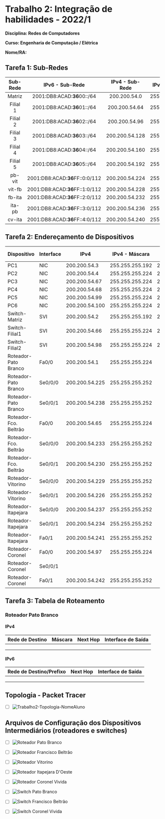 # Trabalho 2: Integração de habilidades - 2022/1
**Disciplina: Redes de Computadores**

**Curso: Engenharia de Computação / Elétrica**

**Nome/RA:**


## Tarefa 1:  Sub-Redes
| Sub- Rede |             IPv6 - Sub-Rede            |  IPv4 - Sub-Rede  |  IPv4 - Máscara   | IPv4 - Broadcast  |    
|:---------:|:--------------------------------------:|:-----------------:|:-----------------:|:-----------------:|
| Matriz    | 2001:DB8:ACAD:**36**00::/64 | 200.200.54.0   | 255.255.255.192 | 200.200.54.63  |
| Filial 1  | 2001:DB8:ACAD:**36**01::/64 | 200.200.54.64  | 255.255.255.224 | 200.200.54.95  |
| Filial 2  | 2001:DB8:ACAD:**36**02::/64 | 200.200.54.96  | 255.255.255.224 | 200.200.54.127 |
| Filial 3  | 2001:DB8:ACAD:**36**03::/64 | 200.200.54.128 | 255.255.255.224 | 200.200.54.159 |
| Filial 4  | 2001:DB8:ACAD:**36**04::/64 | 200.200.54.160 | 255.255.255.224 | 200.200.54.192 |
| Filial 5  | 2001:DB8:ACAD:**36**05::/64 | 200.200.54.192 | 255.255.255.224 | 200.200.54.223 |
| pb-vit    | 2001:DB8:ACAD:**36**FF::0:0/112 | 200.200.54.224 | 255.255.255.252 | 200.200.54.227 |
| vit-fb    | 2001:DB8:ACAD:**36**FF::1:0/112 | 200.200.54.228 | 255.255.255.252 | 200.200.54.231 |
| fb-ita    | 2001:DB8:ACAD:**36**FF::2:0/112 | 200.200.54.232 | 255.255.255.252 | 200.200.54.235 |
| ita-pb    | 2001:DB8:ACAD:**36**FF::3:0/112 | 200.200.54.236 | 255.255.255.252 | 200.200.54.239 |
| cv-ita    | 2001:DB8:ACAD:**36**FF::4:0/112  | 200.200.54.240 | 255.255.255.252 | 200.200.54.243 |


## Tarefa 2: Endereçamento de Dispositivos
| Dispositivo           | Interface |   IPv4       | IPv4 - Máscara | IPv4 - Gateway |      IPv6/Prefixo         |     IPv6 - Gateway      |
|-----------------------|-----------|--------------|----------------|----------------|---------------------------|-------------------------|
| PC1                   | NIC       |200.200.54.3  |255.255.255.192 |  200.200.54.1  | 2001:DB8:ACAD:3600::3/64  | 2001:DB8:ACAD:3600::1/64|
| PC2                   | NIC       |200.200.54.4  | 255.255.255.224| 200.200.54.1   | 2001:DB8:ACAD:3600::4/64  | 2001:DB8:ACAD:3600::1/64|
| PC3                   | NIC       |200.200.54.67 | 255.255.255.224| 200.200.54.65  | 2001:DB8:ACAD:3601::3/64  | 2001:DB8:ACAD:3601::1/64|
| PC4                   | NIC       |200.200.54.68 | 255.255.255.224| 200.200.54.65  | 2001:DB8:ACAD:3601::4/64  | 2001:DB8:ACAD:3601::1/64|
| PC5                   | NIC       |200.200.54.99 | 255.255.255.224| 200.200.54.97  | 2001:DB8:ACAD:3602::3/64  | 2001:DB8:ACAD:3602::1/64|
| PC6                   | NIC       |200.200.54.100| 255.255.255.224| 200.200.54.97  | 2001:DB8:ACAD:3602::4/64  | 2001:DB8:ACAD:3602::1/64|
| Switch-Matriz         | SVI       | 200.200.54.2 | 255.255.255.192| 200.200.54.1   |                           |                         |
| Switch-Filial1        | SVI       |200.200.54.66 | 255.255.255.224| 200.200.54.65  |                           |                         |
| Switch-Filial2        | SVI       |200.200.54.98 | 255.255.255.224| 200.200.54.97  |                           |                         |
| Roteador-Pato Branco  | Fa0/0     |200.200.54.1  | 255.255.255.224|                | 2001:DB8:ACAD:3600::1/64  |      FE80::1            |
| Roteador-Pato Branco  | Se0/0/0   |200.200.54.225| 255.255.255.252|                |2001:DB8:ACAD:36FF::0:1/112|      EUI-64             |
| Roteador-Pato Branco  | Se0/0/1   |200.200.54.238| 255.255.255.252|                |2001:DB8:ACAD:36FF::3:2/112|     EUI-64              |
| Roteador-Fco. Beltrão | Fa0/0     |200.200.54.65 | 255.255.255.224|                |2001:DB8:ACAD:3601::1/64   |      FE80::1            |
| Roteador-Fco. Beltrão | Se0/0/0   |200.200.54.233| 255.255.255.252|                |2001:DB8:ACAD:36FF::2:1/112|       EUI-64            |
| Roteador-Fco. Beltrão | Se0/0/1   |200.200.54.230| 255.255.255.252|                |2001:DB8:ACAD:36FF::1:2/112|        EUI-64           |
| Roteador-Vitorino     | Se0/0/0   |200.200.54.229| 255.255.255.252|                |2001:DB8:ACAD:36FF::1:1/112|        EUI-64           |
| Roteador-Vitorino     | Se0/0/1   |200.200.54.226| 255.255.255.252|                |2001:DB8:ACAD:36FF::0:2/112|          EUI-64         |
| Roteador-Itapejara    | Se0/0/0   |200.200.54.237| 255.255.255.252|                |2001:DB8:ACAD:36FF::3:1/112|        EUI-64           |
| Roteador-Itapejara    | Se0/0/1   |200.200.54.234| 255.255.255.252|                |2001:DB8:ACAD:36FF::2:2/112|         EUI-64          |
| Roteador-Itapejara    | Fa0/1     |200.200.54.241| 255.255.255.252|                |2001:DB8:ACAD:36FF::4:1/112|         EUI-64          |
| Roteador-Coronel      | Fa0/0     |200.200.54.97 | 255.255.255.224|                |2001:DB8:ACAD:3602::1/64   |          FE80::1        |
| Roteador-Coronel      | Se0/0/1 |      |                |                |              |                |
| Roteador-Coronel      | Fa0/1     |200.200.54.242| 255.255.255.252|                |2001:DB8:ACAD:36FF::4:2/112|          EUI-64         |

## Tarefa 3: Tabela de Roteamento
### Roteador Pato Branco
#### IPv4
| Rede de Destino | Máscara | Next Hop | Interface de Saída |
|-----------------|---------|----------|--------------------|
|                 |         |          |                    |
|                 |         |          |                    |
|                 |         |          |                    |
#### IPv6
| Rede de Destino/Prefixo | Next Hop | Interface de Saída |
|-----------------|----------|--------------------|
|                 |          |                    |
|                 |          |                    |
|                 |          |                    |


## Topologia - Packet Tracer
- [ ] ![Trabalho2-Topologia-NomeAluno](trabalho2-topologia-NomeAluno.pkt)


## Arquivos de Configuração dos Dispositivos Intermediários (roteadores e switches)
- [ ] ![Roteador Pato Branco](r-pb-nnn.pkt)
- [ ] ![Roteador Francisco Beltrão](r-fb-nnn.pkt)
- [ ] ![Roteador Vitorino](r-vit-nnn.pkt)
- [ ] ![Roteador Itapejara D'Oeste](r-ita-nnn.pkt)
- [ ] ![Roteador Coronel Vivida](r-cv-nnn.pkt)
- [ ] ![Switch Pato Branco](sw-pb-nnn.pkt)
- [ ] ![Switch Francisco Beltrão](sw-fb-nnn.pkt)
- [ ] ![Switch Coronel Vivida](sw-cv-nnn.pkt)


